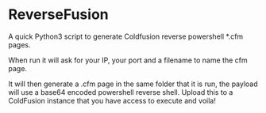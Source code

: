 # ReverseFusion
A quick Python3 script to generate Coldfusion reverse powershell *.cfm pages.

When run it will ask for your IP, your port and a filename to name the cfm page.

It will then generate a .cfm page in the same folder that it is run, the payload will use a base64 encoded powershell reverse shell. Upload this to a ColdFusion instance that you have access to execute and voila!

